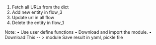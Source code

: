 1. Fetch all URLs from the dict
2. Add new entity in flow_3
3. Update url in all flow
4. Delete the entity in flow_1

Note: 
• Use user define functions 
• Download and import the module. 
• Download This -- > module
Save result in yaml, pickle file
